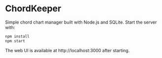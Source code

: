 # ChordKeeper

Simple chord chart manager built with Node.js and SQLite. Start the server with:

```bash
npm install
npm start
```

The web UI is available at http://localhost:3000 after starting.
